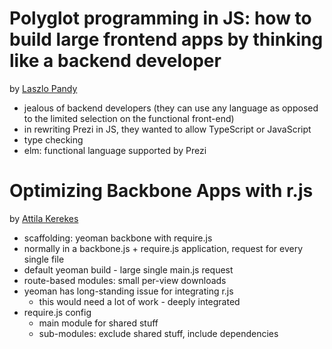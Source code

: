 Polyglot programming in JS: how to build large frontend apps by thinking like a backend developer
=================================================================================================

by [Laszlo Pandy](http://laszlopandy.com/)

* jealous of backend developers (they can use any language as opposed to the limited selection on the functional front-end)
* in rewriting Prezi in JS, they wanted to allow TypeScript or JavaScript
* type checking
* elm: functional language supported by Prezi

Optimizing Backbone Apps with r.js
==================================

by [Attila Kerekes](https://twitter.com/keriati)

* scaffolding: yeoman backbone with require.js
* normally in a backbone.js + require.js application, request for every single file
* default yeoman build - large single main.js request
* route-based modules: small per-view downloads
* yeoman has long-standing issue for integrating r.js
  * this would need a lot of work - deeply integrated
* require.js config
  * main module for shared stuff
  * sub-modules: exclude shared stuff, include dependencies
